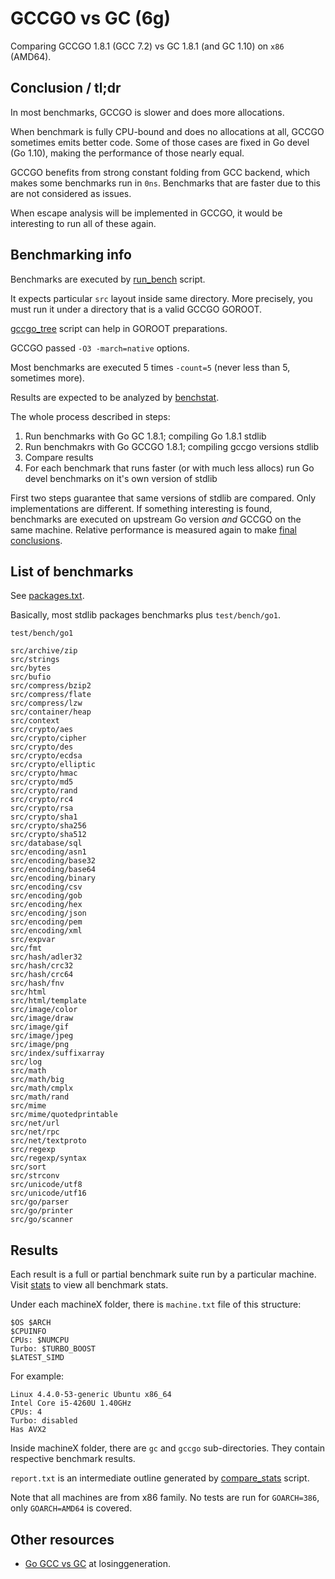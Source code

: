 # GCCGO vs GC (6g)

Comparing GCCGO 1.8.1 (GCC 7.2) vs GC 1.8.1 (and GC 1.10) on `x86` (AMD64).

## Conclusion / tl;dr

In most benchmarks, GCCGO is slower and does more allocations.

When benchmark is fully CPU-bound and does no allocations at all, GCCGO
sometimes emits better code.
Some of those cases are fixed in Go devel (Go 1.10), making the performance of those
nearly equal.

GCCGO benefits from strong constant folding from GCC backend, 
which makes some benchmarks run in `0ns`.
Benchmarks that are faster due to this are not considered as issues.

When escape analysis will be implemented in GCCGO, it would be interesting to
run all of these again.

## Benchmarking info

Benchmarks are executed by [run_bench](run_bench) script.

It expects particular `src` layout inside same directory. More precisely,
you must run it under a directory that is a valid GCCGO GOROOT.

[gccgo_tree](gccgo_tree) script can help in GOROOT preparations.

GCCGO passed `-O3 -march=native` options.

Most benchmarks are executed 5 times `-count=5` (never less than 5, sometimes more).

Results are expected to be analyzed by [benchstat](https://godoc.org/golang.org/x/perf/cmd/benchstat).

The whole process described in steps:
1. Run benchmarks with Go GC 1.8.1; compiling Go 1.8.1 stdlib
2. Run benchmakrs with Go GCCGO 1.8.1; compiling gccgo versions stdlib
3. Compare results
4. For each benchmark that runs faster (or with much less allocs) run Go devel benchmarks on it's own version of stdlib

First two steps guarantee that same versions of stdlib are compared. Only implementations are different.
If something interesting is found, benchmarks are executed on upstream Go version *and* GCCGO on the same machine.
Relative performance is measured again to make [final conclusions](human-readable).

## List of benchmarks

See [packages.txt](packages.txt).

Basically, most stdlib packages benchmarks plus `test/bench/go1`.

```
test/bench/go1

src/archive/zip
src/strings
src/bytes
src/bufio
src/compress/bzip2
src/compress/flate
src/compress/lzw
src/container/heap
src/context
src/crypto/aes
src/crypto/cipher
src/crypto/des
src/crypto/ecdsa
src/crypto/elliptic
src/crypto/hmac
src/crypto/md5
src/crypto/rand
src/crypto/rc4
src/crypto/rsa
src/crypto/sha1
src/crypto/sha256
src/crypto/sha512
src/database/sql
src/encoding/asn1
src/encoding/base32
src/encoding/base64
src/encoding/binary
src/encoding/csv
src/encoding/gob
src/encoding/hex
src/encoding/json
src/encoding/pem
src/encoding/xml
src/expvar
src/fmt
src/hash/adler32
src/hash/crc32
src/hash/crc64
src/hash/fnv
src/html
src/html/template
src/image/color
src/image/draw
src/image/gif
src/image/jpeg
src/image/png
src/index/suffixarray
src/log
src/math
src/math/big
src/math/cmplx
src/math/rand
src/mime
src/mime/quotedprintable
src/net/url
src/net/rpc
src/net/textproto
src/regexp
src/regexp/syntax
src/sort
src/strconv
src/unicode/utf8
src/unicode/utf16
src/go/parser
src/go/printer
src/go/scanner
```

## Results

Each result is a full or partial benchmark suite run by a particular machine.  
Visit [stats](stats) to view all benchmark stats.

Under each machineX folder, there is `machine.txt` file of this structure:
```
$OS $ARCH
$CPUINFO
CPUs: $NUMCPU
Turbo: $TURBO_BOOST
$LATEST_SIMD
```

For example:
```
Linux 4.4.0-53-generic Ubuntu x86_64
Intel Core i5-4260U 1.40GHz
CPUs: 4
Turbo: disabled
Has AVX2
```

Inside machineX folder, there are `gc` and `gccgo` sub-directories.
They contain respective benchmark results.

`report.txt` is an intermediate outline generated by [compare_stats](compare_stats) script.

Note that all machines are from x86 family.
No tests are run for `GOARCH=386`, only `GOARCH=AMD64` is covered.

## Other resources

* [Go GCC vs GC](http://losinggeneration.com/2016/01/11/go-gcc-vs-gc/) at losinggeneration.
